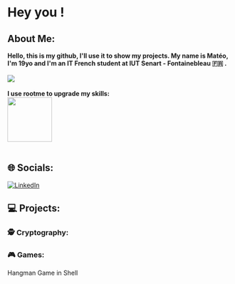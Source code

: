 # Hey you !
## About Me:
**Hello, this is my github, I'll use it to show my projects. My name is Matéo, I'm 19yo and I'm an IT French student at IUT Senart - Fontainebleau :fr: .
<br><br><a href='http://www.iut-fbleau.fr/'><img src='https://encrypted-tbn0.gstatic.com/images?q=tbn:ANd9GcSs-J3ybp-lKljE-cSUO0KNPed5015wuFJ0F9MoSNxViw&s'></a>
<br><br>
I use rootme to upgrade my skills: 
<br><a href='https://www.root-me.org/Monkey-263202'><img src="https://www.root-me.org/IMG/logo/siteon0.svg?1637496509" width="100" height="100"></a>**
<br><br>
## 🌐 Socials:
[![LinkedIn](https://img.shields.io/badge/LinkedIn-%230077B5.svg?logo=linkedin&logoColor=white)](https://www.linkedin.com/in/mateo-siuda/) 
<br>

## 💻 Projects:
### 🕵️ Cryptography:

### 🎮 Games:
Hangman Game in Shell <a href='https://github.com/MateoMonkey/HangmanGame/'>
